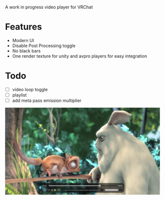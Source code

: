 A work in progress video player for VRChat

# Features

- Modern UI
- Disable Post Processing toggle
- No black bars
- One render texture for unity and avpro players for easy integration

# Todo
- [ ] video loop toggle
- [ ] playlist
- [ ] add meta pass emission multiplier

![Preview](/Image~/Unity_lxj4VbQ3Gz.jpg)
